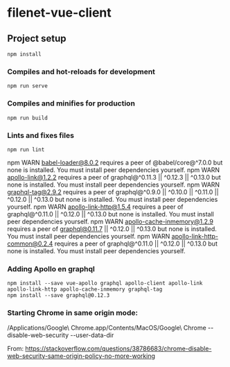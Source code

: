 # filenet-vue-client

## Project setup
```
npm install
```

### Compiles and hot-reloads for development
```
npm run serve
```

### Compiles and minifies for production
```
npm run build
```

### Lints and fixes files
```
npm run lint
```

npm WARN babel-loader@8.0.2 requires a peer of @babel/core@^7.0.0 but none is installed. You must install peer dependencies yourself.
npm WARN apollo-link@1.2.2 requires a peer of graphql@^0.11.3 || ^0.12.3 || ^0.13.0 but none is installed. You must install peer dependencies yourself.
npm WARN graphql-tag@2.9.2 requires a peer of graphql@^0.9.0 || ^0.10.0 || ^0.11.0 || ^0.12.0 || ^0.13.0 but none is installed. You must install peer dependencies yourself.
npm WARN apollo-link-http@1.5.4 requires a peer of graphql@^0.11.0 || ^0.12.0 || ^0.13.0 but none is installed. You must install peer dependencies yourself.
npm WARN apollo-cache-inmemory@1.2.9 requires a peer of graphql@0.11.7 || ^0.12.0 || ^0.13.0 but none is installed. You must install peer dependencies yourself.
npm WARN apollo-link-http-common@0.2.4 requires a peer of graphql@^0.11.0 || ^0.12.0 || ^0.13.0 but none is installed. You must install peer dependencies yourself.

### Adding Apollo en graphql
```
npm install --save vue-apollo graphql apollo-client apollo-link apollo-link-http apollo-cache-inmemory graphql-tag
npm install --save graphql@0.12.3
```

### Starting Chrome in same origin mode:

/Applications/Google\ Chrome.app/Contents/MacOS/Google\ Chrome --disable-web-security --user-data-dir

From: https://stackoverflow.com/questions/38786683/chrome-disable-web-security-same-origin-policy-no-more-working
